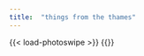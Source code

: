 ```yaml
---
title:  "things from the thames"
---
```

{{< load-photoswipe >}}
{{<gallery dir="img/gallery/thingsfromthames" caption-effect="none" />}}
